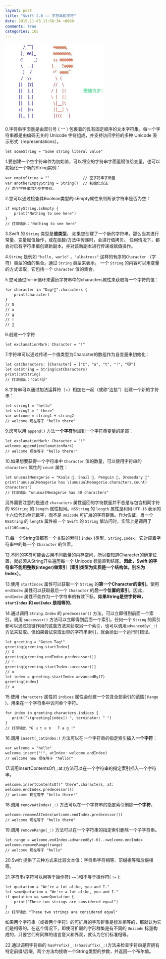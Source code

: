 ```yaml
---
layout: post
title: "Swift 2.0 —— 字符串和字符"
date: 2015-11-03 11:58:34 +0800
comments: true
categories: iOS
---
```


![Swift 字符串和字符](/images/swift-zi-fu-chuan-he-zi-fu/0.jpg)

0.字符串字面量是由双引号 ( ``""`` ) 包裹着的具有固定顺序的文本字符集。每一个字符串都是由编码无关的 Unicode 字符组成，并支持访问字符的多种 Unicode 表示形式（representations）。  

```
let someString = "Some string literal value"
```

1.要创建一个空字符串作为初始值，可以将空的字符串字面量赋值给变量，也可以初始化一个新的String实例：

```
var emptyString = ""               // 空字符串字面量
var anotherEmptyString = String()  // 初始化方法
// 两个字符串均为空并等价。
```

2.您可以通过检查其Boolean类型的isEmpty属性来判断该字符串是否为空：

```
if emptyString.isEmpty {
    print("Nothing to see here")
}
// 打印输出："Nothing to see here"
```

3.Swift 的 ``String`` 类型是**值类型**。 如果您创建了一个新的字符串，那么当其进行常量、变量赋值操作，或在函数/方法中传递时，会进行值拷贝。 任何情况下，都会对已有字符串值创建新副本，并对该新副本进行传递或赋值操作。

4.``String`` 是例如 ``"hello, world"`` ，``"albatross"`` 这样的有序的``Character`` （字符）类型的值的集合。通过 ``String`` 类型来表示。 一个 ``String`` 的内容可以用变量的方式读取，它包括一个 ``Character`` 值的集合。

5.您可通过for-in循环来遍历字符串中的characters属性来获取每一个字符的值：

```
for character in "Dog!🐶".characters {
    print(character)
}
// D
// o
// g
// !
// 🐶
```

6.创建一个字符

```
let exclamationMark: Character = "!"
```

7.字符串可以通过传递一个值类型为Character的数组作为自变量来初始化：

```
let catCharacters: [Character] = ["C", "a", "t", "!", "🐱"]
let catString = String(catCharacters)
print(catString)
// 打印输出："Cat!🐱"
```

8.字符串可以通过加法运算符（+）相加在一起（或称“连接”）创建一个新的字符串：

```
let string1 = "hello"
let string2 = " there"
var welcome = string1 + string2
// welcome 现在等于 "hello there"
```

9.您可以用 ``append()`` 方法**一个字符**附加到一个字符串变量的尾部：

```
let exclamationMark: Character = "!"
welcome.append(exclamationMark)
// welcome 现在等于 "hello there!"
```

10.如果想要获得一个字符串中 ``Character`` 值的数量，可以使用字符串的``characters`` 属性的 ``count`` 属性：  

```
let unusualMenagerie = "Koala 🐨, Snail 🐌, Penguin 🐧, Dromedary 🐪"
print("unusualMenagerie has \(unusualMenagerie.characters.count) characters")
// 打印输出 "unusualMenagerie has 40 characters"
```

另外需要注意的是通过 ``characters`` 属性返回的字符数量并不总是与包含相同字符的 ``NSString`` 的 ``length`` 属性相同。``NSString`` 的 ``length`` 属性是利用 ``UTF-16`` 表示的十六位代码单元数字，而不是 ``Unicode`` 可扩展的字符群集。作为佐证，当一个 ``NSString`` 的 ``length`` 属性被一个 ``Swift`` 的 ``String`` 值访问时，实际上是调用了 ``utf16Count``。

11.每一个String值都有一个关联的索引( ``index`` )类型，``String.Index``，它对应着字符串中的每一个 ``Character`` 的位置。  

12.不同的字符可能会占用不同数量的内存空间，所以要知道Character的确定位置，就必须从String开头遍历每一个 Unicode 标量直到结尾。**因此，Swift 的字符串不能用整数(integer)做索引（索引类型为实质是一个结构体，别名为Index）**。

13.使用 ``startIndex`` 属性可以获取一个 ``String`` 的**第一个Character的索引**。使用 ``endIndex`` 属性可以获取最后一个 ``Character`` 的**后一个位置的索引**。因此，``endIndex`` 属性不能作为一个字符串的有效下标。**如果String是空字符串，``startIndex`` 和 ``endIndex`` 是相等的**。

14.通过调用 ``String.Index`` 的 ``predecessor()`` 方法，可以立即得到前面一个索引，调用 ``successor()`` 方法可以立即得到后面一个索引。任何一个 ``String`` 的索引都可以通过锁链作用的这些方法来获取另一个索引，也可以调用``advancedBy(_:)`` 方法来获取。但如果尝试获取出界的字符串索引，就会抛出一个运行时错误。

```
let greeting = "Guten Tag!"
greeting[greeting.startIndex]
// G
greeting[greeting.endIndex.predecessor()]
// !
greeting[greeting.startIndex.successor()]
// u
let index = greeting.startIndex.advancedBy(7)
greeting[index]
// a
```

15.使用 ``characters`` 属性的 ``indices`` 属性会创建一个包含全部索引的范围( ``Range`` )，用来在一个字符串中访问单个字符。

```
for index in greeting.characters.indices {
   print("\(greeting[index]) ", terminator: " ")
}
// 打印输出 "G u t e n   T a g !"
```

16.调用 ``insert(_:atIndex:)`` 方法可以在一个字符串的指定索引插入**一个字符**：

```
var welcome = "hello"
welcome.insert("!", atIndex: welcome.endIndex)
// welcome now 现在等于 "hello!"
```

17.调用insertContentsOf(_:at:)方法可以在一个字符串的指定索引插入一个字符串。

```
welcome.insertContentsOf(" there".characters, at: welcome.endIndex.predecessor())
// welcome 现在等于 "hello there!"
```

18.调用 ``removeAtIndex(_:)`` 方法可以在一个字符串的指定索引删除**一个字符**。

```
welcome.removeAtIndex(welcome.endIndex.predecessor())
// welcome 现在等于 "hello there"
```

19.调用 ``removeRange(_:)`` 方法可以在一个字符串的指定索引删除一个子字符串。

```
let range = welcome.endIndex.advancedBy(-6)..<welcome.endIndex
welcome.removeRange(range)
// welcome 现在等于 "hello"
```
20.Swift 提供了三种方式来比较文本值：字符串字符相等、前缀相等和后缀相等。

21.字符串/字符可以用等于操作符( ``==`` )和不等于操作符( ``!=`` ):

```
let quotation = "We're a lot alike, you and I."
let sameQuotation = "We're a lot alike, you and I."
if quotation == sameQuotation {
    print("These two strings are considered equal")
}
// 打印输出 "These two strings are considered equal"
```

如果两个字符串（或者两个字符）的可扩展的字形群集是标准相等的，那就认为它们是相等的。在这个情况下，即使可扩展的字形群集是有不同的 ``Unicode`` 标量构成的，只要它们有同样的语言意义和外观，就认为它们标准相等。

22.通过调用字符串的 ``hasPrefix(_:)/hasSuffix(_:)``方法来检查字符串是否拥有特定前缀/后缀，两个方法均接收一个String类型的参数，并返回一个布尔值。
